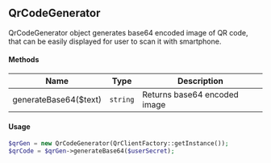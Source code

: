 ## QrCodeGenerator

QrCodeGenerator object generates base64 encoded image of QR code,
that can be easily displayed for user to scan it with smartphone.

#### Methods
Name | Type | Description
--- | --- | ---
generateBase64($text) | `string` | Returns base64 encoded image

#### Usage
```php
$qrGen = new QrCodeGenerator(QrClientFactory::getInstance());
$qrCode = $qrGen->generateBase64($userSecret);
```
